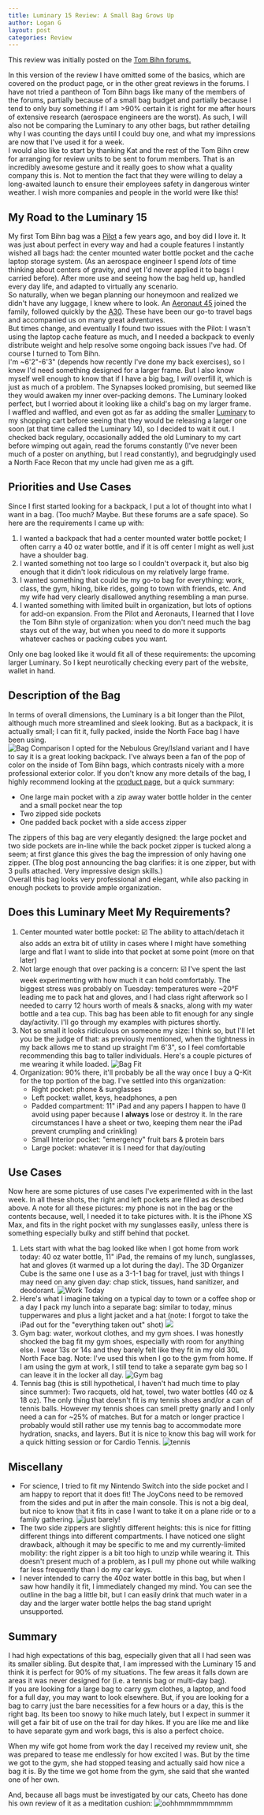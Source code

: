 ```yaml
---
title: Luminary 15 Review: A Small Bag Grows Up
author: Logan G
layout: post
categories: Review
---
```

This review was initially posted on the [Tom Bihn forums.][1]

In this version of the review I have omitted some of the basics, which are covered on the product page, or in the other great reviews in the forums. I have not tried a pantheon of Tom Bihn bags like many of the members of the forums, partially because of a small bag budget and partially because I tend to only buy something if I am >90% certain it is right for me after hours of extensive research (aerospace engineers are the worst). As such, I will also not be comparing the Luminary to any other bags, but rather detailing why I was counting the days until I could buy one, and what my impressions are now that I've used it for a week.  
I would also like to start by thanking Kat and the rest of the Tom Bihn crew for arranging for review units to be sent to forum members. That is an incredibly awesome gesture and it really goes to show what a quality company this is. Not to mention the fact that they were willing to delay a long-awaited launch to ensure their employees safety in dangerous winter weather. I wish more companies and people in the world were like this!
## My Road to the Luminary 15
My first Tom Bihn bag was a [Pilot][2] a few years ago, and boy did I love it. It was just about perfect in every way and had a couple features I instantly wished all bags had: the center mounted water bottle pocket and the cache laptop storage system. (As an aerospace engineer I spend _lots_ of time thinking about centers of gravity, and yet I'd never applied it to bags I carried before). After more use and seeing how the bag held up, handled every day life, and adapted to virtually any scenario.  
So naturally, when we began planning our honeymoon and realized we didn't have any luggage, I knew where to look. An [Aeronaut 45][3] joined the family, followed quickly by the [A30][4]. These have been our go-to travel bags and accompanied us on many great adventures.  
But times change, and eventually I found two issues with the Pilot: I wasn't using the laptop cache feature as much, and I needed a backpack to evenly distribute weight and help resolve some ongoing back issues I've had. Of course I turned to Tom Bihn.  
I'm ~6'2"-6'3" (depends how recently I've done my back exercises), so I knew I'd need something designed for a larger frame. But I also know myself well enough to know that if I have a big bag, I _will_ overfill it, which is just as much of a problem. The Synapses looked promising, but seemed like they would awaken my inner over-packing demons. The Luminary looked perfect, but I worried about it looking like a child's bag on my larger frame.  
I waffled and waffled, and even got as far as adding the smaller [Luminary][5] to my shopping cart before seeing that they would be releasing a larger one soon (at that time called the Luminary 14), so I decided to wait it out. I checked back regulary, occasionally added the old Luminary to my cart before wimping out again, read the forums constantly (I've never been much of a poster on anything, but I read constantly), and begrudgingly used a North Face Recon that my uncle had given me as a gift.  
## Priorities and Use Cases
Since I first started looking for a backpack, I put a lot of thought into what I want in a bag. (Too much? Maybe. But these forums are a safe space). So here are the requirements I came up with:
1. I wanted a backpack that had a center mounted water bottle pocket; I often carry a 40 oz water bottle, and if it is off center I might as well just have a shoulder bag. 
2. I wanted something not too large so I couldn't overpack it, but also big enough that it didn't look ridiculous on my relatively large frame. 
3. I wanted something that could be my go-to bag for everything: work, class, the gym, hiking, bike rides, going to town with friends, etc. And my wife had very clearly disallowed anything resembling a man purse.
4. I wanted something with limited built in organization, but lots of options for add-on expansion. From the Pilot and Aeronauts, I  learned that I love the Tom Bihn style of organization: when you don't need much the bag stays out of the way, but when you need to do more it supports whatever caches or packing cubes you want.  

Only one bag looked like it would fit all of these requirements: the upcoming larger Luminary. So I kept neurotically checking every part of the website, wallet in hand.
## Description of the Bag
In terms of overall dimensions, the Luminary is a bit longer than the Pilot, although much more streamlined and sleek looking. But as a backpack, it is actually small; I can fit it, fully packed, inside the North Face bag I have been using.  
![Bag Comparison](/images/luminary15/bag_comparison.JPG)
I opted for the Nebulous Grey/Island variant and I have to say it is a great looking backpack. I've always been a fan of the pop of color on the inside of Tom Bihn bags, which contrasts nicely with a more professional exterior color. If you don't know any more details of the bag, I highly recommend looking at the [product page][6], but a quick summary:
- One large main pocket with a zip away water bottle holder in the center and a small pocket near the top
- Two zipped side pockets
- One padded back pocket with a side access zipper  

The zippers of this bag are very elegantly designed: the large pocket and two side pockets are in-line while the back pocket zipper is tucked along a seem; at first glance this gives the bag the impression of only having one zipper. (The blog post announcing the bag clarifies: it is one zipper, but with 3 pulls attached. Very impressive design skills.)  
Overall this bag looks very professional and elegant, while also packing in enough pockets to provide ample organization.
## Does this Luminary Meet My Requirements?
1. Center mounted water bottle pocket: ☑️ The ability to attach/detach it also adds an extra bit of utility in cases where I might have something large and flat I want to slide into that pocket at some point (more on that later)
2. Not large enough that over packing is a concern: ☑️ I've spent the last week experimenting with how much it can hold comfortably. The biggest stress was probably on Tuesday: temperatures were ~20°F leading me to pack hat and gloves, and I had class right afterwork so I needed to carry 12 hours worth of meals & snacks, along with my water bottle and a tea cup. This bag has been able to fit enough for any single day/activity. I'll go through my examples with pictures shortly.
3. Not so small it looks ridiculous on someone my size: I think so, but I'll let you be the judge of that: as previously mentioned, when the tightness in my back allows me to stand up straight I'm 6'3", so I feel comfortable recommending this bag to taller individuals. Here's a couple pictures of me wearing it while loaded. ![Bag Fit](/images/luminary15/fit.JPG)
4. Organization: 90% there, it'll probably be all the way once I buy a Q-Kit for the top portion of the bag. I've settled into this organization:
	- Right pocket: phone & sunglasses
	- Left pocket: wallet, keys, headphones, a pen
	- Padded compartment: 11" iPad and any papers I happen to have (I avoid using paper because I **always** lose or destroy it. In the rare circumstances I have a sheet or two, keeping them near the iPad prevent crumpling and crinkling)
	- Small Interior pocket: "emergency" fruit bars & protein bars
	- Large pocket: whatever it is I need for that day/outing
## Use Cases
Now here are some pictures of use cases I've experimented with in the last week. In all these shots, the right and left pockets are filled as described above.
A note for all these pictures: my phone is not in the bag or the contents because, well, I needed it to take pictures with. It is the iPhone XS Max, and fits in the right pocket with my sunglasses easily, unless there is something especially bulky and stiff behind that pocket.
1. Lets start with what the bag looked like when I got home from work today: 40 oz water bottle, 11" iPad, the remains of my lunch, sunglasses, hat and gloves (it warmed up a lot during the day). The 3D Organizer Cube is the same one I use as a 3-1-1 bag for travel, just with things I may need on any given day: chap stick, tissues, hand sanitizer, and deodorant. ![Work Today](/images/luminary15/work.JPEG)
2. Here's what I imagine taking on a typical day to town or a coffee shop or a day I pack my lunch into a separate bag: similar to today, minus tupperwares and plus a light jacket and a hat  (note: I forgot to take the iPad out for the "everything taken out" shot) ![](/images/luminary15/basic.JPG)
3. Gym bag: water, workout clothes, and my gym shoes. I was honestly shocked the bag fit my gym shoes, especially with room for anything else. I wear 13s or 14s and they barely felt like they fit in my old 30L North Face bag. Note: I've used this when I go to the gym from home. If I am using the gym at work, I still tend to take a separate gym bag so I can leave it in the locker all day. ![Gym bag](/images/luminary15/gym.JPEG)
4. Tennis bag (this is still hypothetical, I haven't had much time to play since summer): Two racquets, old hat, towel, two water bottles (40 oz & 18 oz). The only thing that doesn't fit is my tennis shoes and/or a can of tennis balls. However my tennis shoes can smell pretty gnarly and I only need a can for ~25% of matches. But for a match or longer practice I probably would still rather use my tennis bag to accommodate more hydration, snacks, and layers. But it is nice to know this bag will work for a quick hitting session or for Cardio Tennis. ![tennis](/images/luminary15/tennis.JPG)

## Miscellany
- For science, I tried to fit my Nintendo Switch into the side pocket and I am happy to report that it does fit! The JoyCons need to be removed from the sides and put in after the main console. This is not a big deal, but nice to know that it fits in case I want to take it on a plane ride or to a family gathering. ![just barely!](/images/luminary15/switch.JPG)
- The two side zippers are slightly different heights: this is nice for fitting different things into different compartments. I have noticed one slight drawback, although it may be specific to me and my currently-limited mobility: the right zipper is a bit too high to unzip while wearing it. This doesn't present much of a problem, as I pull my phone out while walking far less frequently than I do my car keys.
- I never intended to carry the 40oz water bottle in this bag, but when I saw how handily it fit, I immediately changed my mind. You can see the outline in the bag a little bit, but I can easily drink that much water in a day and the larger water bottle helps the bag stand upright unsupported.

## Summary
I had high expectations of this bag, especially given that all I had seen was its smaller sibling. But despite that, I am impressed with the Luminary 15 and think it is perfect for 90% of my situations.  The few areas it falls down are areas it was never designed for (i.e. a tennis bag or multi-day bag).   
If you are looking for a large bag to carry gym clothes, a laptop, and food for a full day, you may want to look elsewhere. But, if you are looking for a bag to carry just the bare necessities for a few hours or a day, this is the right bag. Its been too snowy to hike much lately, but I expect in summer it will get a fair bit of use on the trail for day hikes. If you are like me and like to have separate gym and work bags, this is also a perfect choice.  

When my wife got home from work the day I received my review unit, she was prepared to tease me endlessly for how excited I was. But by the time we got to the gym, she had stopped teasing and actually said how nice a bag it is. By the time we got home from the gym, she said that she wanted one of her own. 

And, because all bags must be investigated by our cats, Cheeto has done his own review of it as a meditation cushion: ![oohhmmmmmmmmm](/images/luminary15/cheeto2.JPG)

[1]: https://forums.tombihn.com/photos-videos-and-reviews/14417-luminary-15-review-small-bag-grows-up.html
[2]: https://www.tombihn.com/collections/travel-bags/products/pilot?variant=17658166535
[3]: https://www.tombihn.com/collections/travel-bags/products/aeronaut-45
[4]: https://www.tombihn.com/collections/travel-bags/products/aeronaut-30
[5]: https://www.tombihn.com/collections/backpacks/products/the-luminary
[6]: https://www.tombihn.com/collections/backpacks/products/luminary-15